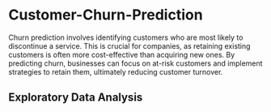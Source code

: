 # Customer-Churn-Prediction


Churn prediction involves identifying customers who are most likely to discontinue a service. This is crucial for companies, as retaining existing customers is often more cost-effective than acquiring new ones. By predicting churn, businesses can focus on at-risk customers and implement strategies to retain them, ultimately reducing customer turnover.

## Exploratory Data Analysis

